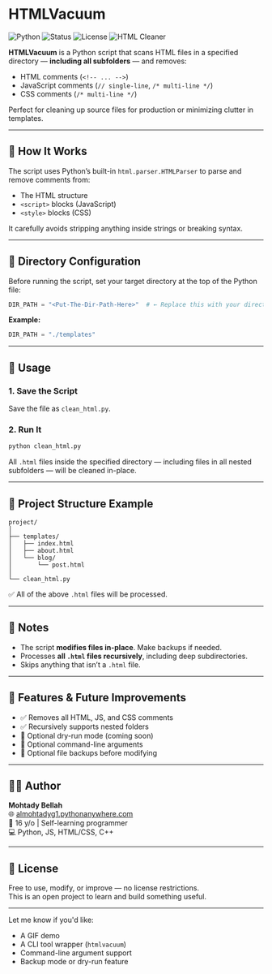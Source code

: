 # HTMLVacuum

![Python](https://img.shields.io/badge/Python-3.8%2B-blue)
![Status](https://img.shields.io/badge/Project-Stable-brightgreen)
![License](https://img.shields.io/badge/License-Unlicensed-lightgrey)
![HTML Cleaner](https://img.shields.io/badge/Tool-HTMLVacuum-ff69b4)

**HTMLVacuum** is a Python script that scans HTML files in a specified directory — **including all subfolders** — and removes:

- HTML comments (`<!-- ... -->`)
- JavaScript comments (`// single-line`, `/* multi-line */`)
- CSS comments (`/* multi-line */`)

Perfect for cleaning up source files for production or minimizing clutter in templates.

---

## 🔧 How It Works

The script uses Python’s built-in `html.parser.HTMLParser` to parse and remove comments from:

- The HTML structure
- `<script>` blocks (JavaScript)
- `<style>` blocks (CSS)

It carefully avoids stripping anything inside strings or breaking syntax.

---

## 📂 Directory Configuration

Before running the script, set your target directory at the top of the Python file:

```python
DIR_PATH = "<Put-The-Dir-Path-Here>"  # ← Replace this with your directory path
```

**Example:**

```python
DIR_PATH = "./templates"
```

---

## 🚀 Usage

### 1. Save the Script

Save the file as `clean_html.py`.

### 2. Run It

```bash
python clean_html.py
```

All `.html` files inside the specified directory — including files in all nested subfolders — will be cleaned in-place.

---

## 📁 Project Structure Example

```
project/
│
├── templates/
│   ├── index.html
│   ├── about.html
│   └── blog/
│       └── post.html
│
└── clean_html.py
```

✅ All of the above `.html` files will be processed.

---

## 📌 Notes

- The script **modifies files in-place**. Make backups if needed.
- Processes **all `.html` files recursively**, including deep subdirectories.
- Skips anything that isn’t a `.html` file.

---

## 🧠 Features & Future Improvements

- ✅ Removes all HTML, JS, and CSS comments
- ✅ Recursively supports nested folders  
- 🔄 Optional dry-run mode (coming soon)  
- 🔄 Optional command-line arguments  
- 🔄 Optional file backups before modifying  

---

## 👨‍💻 Author

**Mohtady Bellah**  
🌐 [almohtadyg1.pythonanywhere.com](https://almohtadyg1.pythonanywhere.com/)  
🧠 16 y/o | Self-learning programmer  
💻 Python, JS, HTML/CSS, C++

---

## 📄 License

Free to use, modify, or improve — no license restrictions.  
This is an open project to learn and build something useful.

---

Let me know if you'd like:
- A GIF demo  
- A CLI tool wrapper (`htmlvacuum`)  
- Command-line argument support  
- Backup mode or dry-run feature
